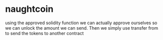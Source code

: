# naughtcoin
 
using the approved solidity function we can actually approve ourselves so we can unlock the amount we can send. Then we simply use transfer from to send the tokens to another contract